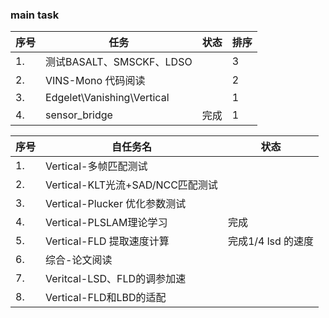 <!--
 * @Author: Liu Weilong
 * @Date: 2021-03-08 09:37:48
 * @LastEditors: Liu Weilong 
 * @LastEditTime: 2021-03-09 17:18:20
 * @FilePath: /3rd-test-learning/work_record/work_task/week10.md
 * @Description: 
-->
### main task

序号|任务|状态|排序
---|---|---|---
1.  |测试BASALT、SMSCKF、LDSO||3          
2.  |VINS-Mono 代码阅读||2
3.  |Edgelet\Vanishing\Vertical||1
4.  |sensor_bridge |完成|1


序号|自任务名|状态
----|----|----
1. |Vertical-多帧匹配测试|
2. |Vertical-KLT光流+SAD/NCC匹配测试|
3. |Vertical-Plucker 优化参数测试|
4. |Vertical-PLSLAM理论学习| 完成
5. |Vertical-FLD 提取速度计算|完成1/4 lsd 的速度
6. |综合-论文阅读|
7. |Veritcal-LSD、FLD的调参加速|
8. |Vertical-FLD和LBD的适配|